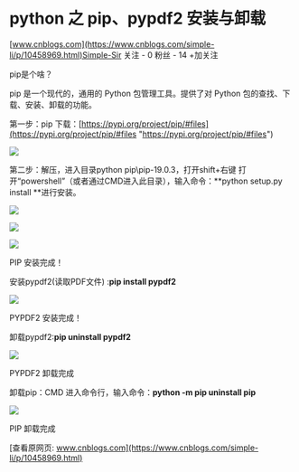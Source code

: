 # python 之 pip、pypdf2 安装与卸载

[www.cnblogs.com](https://www.cnblogs.com/simple-li/p/10458969.html)Simple-Sir 关注 - 0 粉丝 - 14 +加关注

pip是个啥？

pip 是一个现代的，通用的 Python 包管理工具。提供了对 Python 包的查找、下载、安装、卸载的功能。

第一步：pip 下载：[https://pypi.org/project/pip/#files](https://pypi.org/project/pip/#files "https://pypi.org/project/pip/#files")

![](https://cubox.pro/c/filters:no_upscale()?imageUrl=https%3A%2F%2Fimg2018.cnblogs.com%2Fblog%2F701393%2F201903%2F701393-20190301211253868-459393095.png)

第二步：解压，进入目录python pip\\pip-19.0.3，打开shift+右键 打开“powershell”（或者通过CMD进入此目录），输入命令：**python setup.py install **进行安装。

![](https://cubox.pro/c/filters:no_upscale()?imageUrl=https%3A%2F%2Fimg2018.cnblogs.com%2Fblog%2F701393%2F201903%2F701393-20190301211923271-944069966.png)

 ![](https://cubox.pro/c/filters:no_upscale()?imageUrl=https%3A%2F%2Fimg2018.cnblogs.com%2Fblog%2F701393%2F201903%2F701393-20190301212027631-1667127583.png)

 ![](https://cubox.pro/c/filters:no_upscale()?imageUrl=https%3A%2F%2Fimg2018.cnblogs.com%2Fblog%2F701393%2F201903%2F701393-20190301212609924-1452856737.png)

 PIP 安装完成！

安装pypdf2(读取PDF文件) :**pip install pypdf2**

 ![](https://cubox.pro/c/filters:no_upscale()?imageUrl=https%3A%2F%2Fimg2018.cnblogs.com%2Fblog%2F701393%2F201903%2F701393-20190301214307958-293570360.png)

 PYPDF2 安装完成！

卸载pypdf2:**pip uninstall pypdf2**

![](https://cubox.pro/c/filters:no_upscale()?imageUrl=https%3A%2F%2Fimg2018.cnblogs.com%2Fblog%2F701393%2F201903%2F701393-20190301214159337-1020388345.png)

PYPDF2 卸载完成

卸载pip：CMD 进入命令行，输入命令：**python -m pip uninstall pip**

![](https://cubox.pro/c/filters:no_upscale()?imageUrl=https%3A%2F%2Fimg2018.cnblogs.com%2Fblog%2F701393%2F201903%2F701393-20190301212844116-1673580709.png)

 PIP 卸载完成

[查看原网页: www.cnblogs.com](https://www.cnblogs.com/simple-li/p/10458969.html)